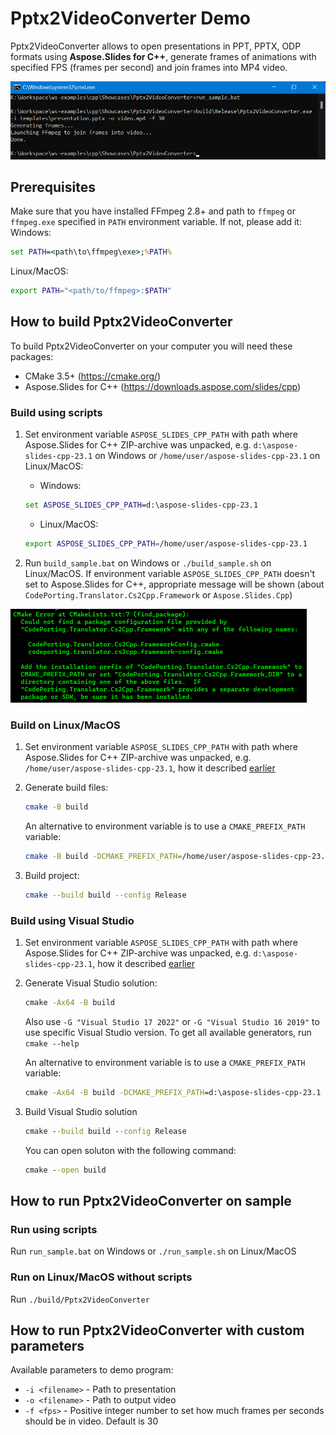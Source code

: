 # Pptx2VideoConverter Demo

Pptx2VideoConverter allows to open presentations in PPT, PPTX, ODP formats using **Aspose.Slides for C++**, generate frames of animations with specified FPS (frames per second) and join frames into MP4 video.

![Pptx2VideoConverter Screenshot](screenshots/screenshot-program-01.png)

## Prerequisites

Make sure that you have installed FFmpeg 2.8+ and path to `ffmpeg` or `ffmpeg.exe` specified in `PATH` environment variable. If not, please add it:
   Windows:
   ```bat
   set PATH=<path\to\ffmpeg\exe>;%PATH%
   ```

   Linux/MacOS:
   ```sh
   export PATH="<path/to/ffmpeg>:$PATH"
   ```

## How to build Pptx2VideoConverter

To build Pptx2VideoConverter on your computer you will need these packages:
- CMake 3.5+ (https://cmake.org/)
- Aspose.Slides for C++ (https://downloads.aspose.com/slides/cpp)

### Build using scripts

1) Set environment variable `ASPOSE_SLIDES_CPP_PATH` with path where Aspose.Slides for C++ ZIP-archive was unpacked, e.g. `d:\aspose-slides-cpp-23.1` on Windows or `/home/user/aspose-slides-cpp-23.1` on Linux/MacOS:
   
   - Windows:
   ```bat
   set ASPOSE_SLIDES_CPP_PATH=d:\aspose-slides-cpp-23.1
   ```

   - Linux/MacOS:
   ```sh
   export ASPOSE_SLIDES_CPP_PATH=/home/user/aspose-slides-cpp-23.1
   ```

2) Run `build_sample.bat` on Windows or `./build_sample.sh` on Linux/MacOS. If environment variable `ASPOSE_SLIDES_CPP_PATH` doesn't set to Aspose.Slides for C++, appropriate message will be shown (about `CodePorting.Translator.Cs2Cpp.Framework` or `Aspose.Slides.Cpp`)

![CMake error message](screenshots/screenshot-cmake-01.png)

### Build on Linux/MacOS

1) Set environment variable `ASPOSE_SLIDES_CPP_PATH` with path where Aspose.Slides for C++ ZIP-archive was unpacked, e.g. `/home/user/aspose-slides-cpp-23.1`, how it described [earlier](#build-using-scripts)

2) Generate build files:
   ```sh
   cmake -B build
   ```

   An alternative to environment variable is to use a `CMAKE_PREFIX_PATH` variable:
   ```sh
   cmake -B build -DCMAKE_PREFIX_PATH=/home/user/aspose-slides-cpp-23.1
   ```

3) Build project:
   ```sh
   cmake --build build --config Release
   ```

### Build using Visual Studio

1) Set environment variable `ASPOSE_SLIDES_CPP_PATH` with path where Aspose.Slides for C++ ZIP-archive was unpacked, e.g. `d:\aspose-slides-cpp-23.1`, how it described [earlier](#build-using-scripts)

2) Generate Visual Studio solution:
   ```bat
   cmake -Ax64 -B build
   ```

   Also use `-G "Visual Studio 17 2022"` or `-G "Visual Studio 16 2019"` to use specific Visual Studio version. To get all available generators, run `cmake --help`

   An alternative to environment variable is to use a `CMAKE_PREFIX_PATH` variable:
   ```bat
   cmake -Ax64 -B build -DCMAKE_PREFIX_PATH=d:\aspose-slides-cpp-23.1
   ```

3) Build Visual Studio solution
   ```bat
   cmake --build build --config Release
   ```

   You can open soluton with the following command:
   ```bat
   cmake --open build
   ```

## How to run Pptx2VideoConverter on sample

### Run using scripts

Run `run_sample.bat` on Windows or `./run_sample.sh` on Linux/MacOS

### Run on Linux/MacOS without scripts

Run `./build/Pptx2VideoConverter`

## How to run Pptx2VideoConverter with custom parameters

Available parameters to demo program:
- `-i <filename>` - Path to presentation
- `-o <filename>` - Path to output video
- `-f <fps>` - Positive integer number to set how much frames per seconds should be in video. Default is 30
